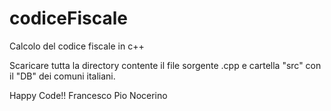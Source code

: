 # codiceFiscale
Calcolo del codice fiscale in c++

Scaricare tutta la directory contente il file sorgente .cpp e cartella "src" con il "DB" dei comuni italiani.

Happy Code!!
Francesco Pio Nocerino
